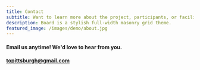 ```yaml
---
title: Contact
subtitle: Want to learn more about the project, participants, or facilitators? 
description: Board is a stylish full-width masonry grid theme.
featured_image: /images/demo/about.jpg
---
```


#### Email us anytime! We'd love to hear from you.
#### topittsburgh@gmail.com